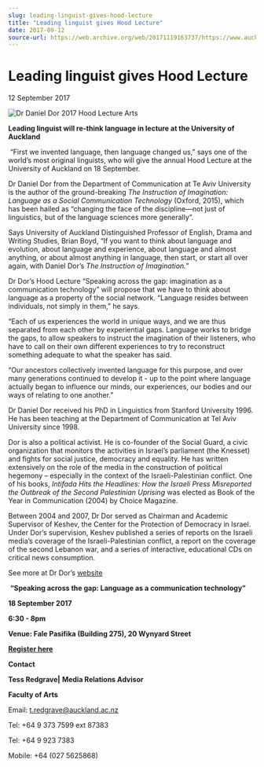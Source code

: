 ```yaml
---
slug: leading-linguist-gives-hood-lecture
title: "Leading linguist gives Hood Lecture"
date: 2017-09-12
source-url: https://web.archive.org/web/20171119163737/https://www.auckland.ac.nz/en/about/news-events-and-notices/news/news-2017/09/dr-daniel-dor.html
---
```

Leading linguist gives Hood Lecture
===================================

12 September 2017

![Dr Daniel Dor 2017 Hood Lecture Arts](https://www.auckland.ac.nz/en/about/news-events-and-notices/news/news-2017/09/dr-daniel-dor/_jcr_content/par/textimage/image.img.jpg/1505167742134.jpg "Dr Daniel Dor 2017 Hood Lecture Arts")

**Leading linguist will re-think language in lecture at the University of Auckland**

 “First we invented language, then language changed us,” says one of the world’s most original linguists, who will give the annual Hood Lecture at the University of Auckland on 18 September.

Dr Daniel Dor from the Department of Communication at Te Aviv University is the author of the ground-breaking _The Instruction of Imagination: Language as a Social Communication Technology_ (Oxford, 2015), which has been hailed as “changing the face of the discipline—not just of linguistics, but of the language sciences more generally”.

Says University of Auckland Distinguished Professor of English, Drama and Writing Studies, Brian Boyd, “If you want to think about language and evolution, about language and experience, about language and almost anything, or about almost anything in language, then start, or start all over again, with Daniel Dor’s _The Instruction of Imagination._”

Dr Dor’s Hood Lecture “Speaking across the gap: imagination as a communication technology” will propose that we have to think about language as a property of the social network. “Language resides between individuals, not simply in them,” he says.

“Each of us experiences the world in unique ways, and we are thus separated from each other by experiential gaps. Language works to bridge the gaps, to allow speakers to instruct the imagination of their listeners, who have to call on their own different experiences to try to reconstruct something adequate to what the speaker has said.

“Our ancestors collectively invented language for this purpose, and over many generations continued to develop it - up to the point where language actually began to influence our minds, our experiences, our bodies and our ways of relating to one another.”

Dr Daniel Dor received his PhD in Linguistics from Stanford University 1996. He has been teaching at the Department of Communication at Tel Aviv University since 1998.

Dor is also a political activist. He is co-founder of the Social Guard, a civic organization that monitors the activities in Israel’s parliament (the Knesset) and fights for social justice, democracy and equality. He has written extensively on the role of the media in the construction of political hegemony – especially in the context of the Israeli-Palestinian conflict. One of his books, _Intifada Hits the Headlines: How the Israeli Press Misreported the Outbreak of the Second Palestinian Uprising_ was elected as Book of the Year in Communication (2004) by Choice Magazine.

Between 2004 and 2007, Dr Dor served as Chairman and Academic Supervisor of Keshev, the Center for the Protection of Democracy in Israel. Under Dor’s supervision, Keshev published a series of reports on the Israeli media’s coverage of the Israeli-Palestinian conflict, a report on the coverage of the second Lebanon war, and a series of interactive, educational CDs on critical news consumption.

See more at Dr Dor’s [website](http://people.socsci.tau.ac.il/mu/danield/home-page/)

 **“Speaking across the gap: Language as a communication technology”**

**18 September 2017**

**6:30 - 8pm**

**Venue: Fale Pasifika (Building 275), 20 Wynyard Street**

[**Register here**](https://www.eventbrite.com/e/speaking-across-the-gap-language-as-a-communication-technology-tickets-37290475817)

**Contact**

**Tess Redgrave|** **Media Relations Advisor**

**Faculty of Arts**

Email: [t.redgrave@auckland.ac.nz](mailto:t.redgrave@auckland.ac.nz)  

Tel: +64 9 373 7599 ext 87383

Tel: +64 9 923 7383

Mobile: +64 (027 5625868)